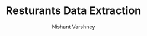 ---
layout: blogpage
title: Resturants Data Extraction
author: Nishant Varshney
tags : [Facebook, Data]
category : [Data Extraction]
published : false
---